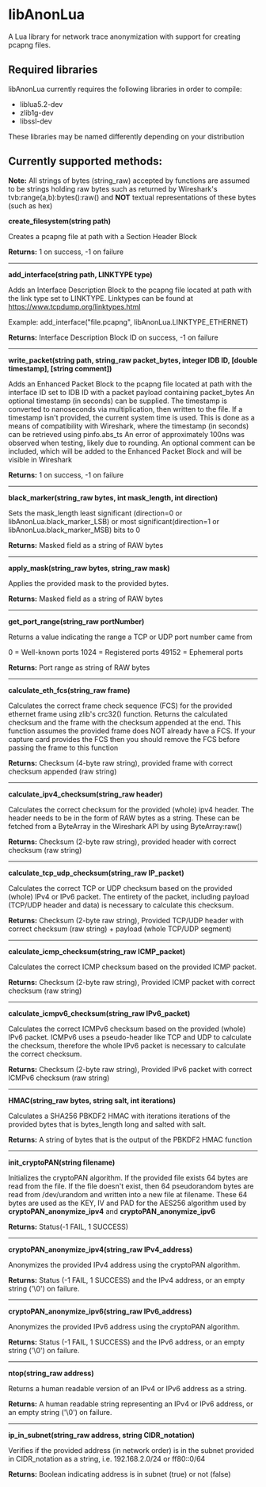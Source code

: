 # libAnonLua
A Lua library for network trace anonymization with support for creating pcapng files.

## Required libraries

libAnonLua currently requires the following libraries in order to compile:

* liblua5.2-dev
* zlib1g-dev
* libssl-dev

These libraries may be named differently depending on your distribution

## Currently supported methods:

**Note:** All strings of bytes (string_raw) accepted by functions are assumed to be strings holding raw bytes such as returned by Wireshark's tvb:range(a,b):bytes():raw() and **NOT** textual representations of these bytes (such as hex) 

**create_filesystem(string path)**

Creates a pcapng file at path with a Section Header Block

**Returns:** 1 on success, -1 on failure

---

**add_interface(string path, LINKTYPE type)**

Adds an Interface Description Block to the pcapng file located at path with the link type set to LINKTYPE. Linktypes can be found at https://www.tcpdump.org/linktypes.html

Example: add_interface("file.pcapng", libAnonLua.LINKTYPE_ETHERNET)

**Returns:** Interface Description Block ID on success, -1 on failure

---

**write_packet(string path, string_raw packet_bytes, integer IDB ID, [double timestamp], [string comment])**

Adds an Enhanced Packet Block to the pcapng file located at path with the interface ID set to IDB ID with a packet payload containing packet_bytes
An optional timestamp (in seconds) can be supplied. The timestamp is converted to nanoseconds via multiplication, then written to the file.
If a timestamp isn't provided, the current system time is used. 
This is done as a means of compatibility with Wireshark, where the timestamp (in seconds) can be retrieved using pinfo.abs_ts
An error of approximately 100ns was observed when testing, likely due to rounding.
An optional comment can be included, which will be added to the Enhanced Packet Block and will be visible in Wireshark 

**Returns:** 1 on success, -1 on failure

---

**black_marker(string_raw bytes, int mask_length, int direction)**

Sets the mask_length least significant (direction=0 or libAnonLua.black_marker_LSB) or most significant(direction=1 or libAnonLua.black_marker_MSB) bits to 0

**Returns:** Masked field as a string of RAW bytes

---

**apply_mask(string_raw bytes, string_raw mask)**

Applies the provided mask to the provided bytes.

**Returns:** Masked field as a string of RAW bytes

---


**get_port_range(string_raw portNumber)**

Returns a value indicating the range a TCP or UDP port number came from

0 = Well-known ports
1024 = Registered ports
49152 = Ephemeral ports

**Returns:** Port range as string of RAW bytes

---

**calculate_eth_fcs(string_raw frame)**

Calculates the correct frame check sequence (FCS) for the provided ethernet frame using zlib's crc32() function. Returns the calculated checksum and the frame with the checksum appended at the end.
This function assumes the provided frame does NOT already have a FCS. If your capture card provides the FCS then you should remove the FCS before passing the frame to this function

**Returns:** Checksum (4-byte raw string), provided frame with correct checksum appended (raw string) 

---

**calculate_ipv4_checksum(string_raw header)**

Calculates the correct checksum for the provided (whole) ipv4 header. The header needs to be in the form of RAW bytes as a string. These can be fetched from a ByteArray in the Wireshark API by using ByteArray:raw()

**Returns:** Checksum (2-byte raw string), provided header with correct checksum (raw string)

---

**calculate_tcp_udp_checksum(string_raw IP_packet)**

Calculates the correct TCP or UDP checksum based on the provided (whole) IPv4 or IPv6 packet. The entirety of the packet, including payload (TCP/UDP header and data) is necessary to calculate this checksum. 

**Returns:** Checksum (2-byte raw string), Provided TCP/UDP header with correct checksum (raw string) + payload (whole TCP/UDP segment)

---

**calculate_icmp_checksum(string_raw ICMP_packet)**

Calculates the correct ICMP checksum based on the provided ICMP packet.

**Returns:** Checksum (2-byte raw string), Provided ICMP packet with correct checksum (raw string)

---

**calculate_icmpv6_checksum(string_raw IPv6_packet)**

Calculates the correct ICMPv6 checksum based on the provided (whole) IPv6 packet. ICMPv6 uses a pseudo-header like TCP and UDP to calculate the checksum, therefore the whole IPv6
packet is necessary to calculate the correct checksum.

**Returns:** Checksum (2-byte raw string), Provided IPv6 packet with correct ICMPv6 checksum (raw string)

---


**HMAC(string_raw bytes, string salt, int iterations)**

Calculates a SHA256 PBKDF2 HMAC with iterations iterations of the provided bytes that is bytes_length long and salted with salt. 

**Returns:** A string of bytes that is the output of the PBKDF2 HMAC function

---

**init_cryptoPAN(string filename)**

Initializes the cryptoPAN algorithm. If the provided file exists 64 bytes are read from the file. If the file doesn't exist, then 64 pseudorandom bytes are read from /dev/urandom and written into a new file at filename. These 64 bytes are used as the KEY, IV and PAD for the AES256 algorithm used by **cryptoPAN_anonymize_ipv4** and **cryptoPAN_anonymize_ipv6**

**Returns:** Status(-1 FAIL, 1 SUCCESS)

---

**cryptoPAN_anonymize_ipv4(string_raw IPv4_address)**

Anonymizes the provided IPv4 address using the cryptoPAN algorithm.

**Returns:** Status (-1 FAIL, 1 SUCCESS) and the IPv4 address, or an empty string ('\0') on failure.

---

**cryptoPAN_anonymize_ipv6(string_raw IPv6_address)**

Anonymizes the provided IPv6 address using the cryptoPAN algorithm.

**Returns:** Status (-1 FAIL, 1 SUCCESS) and the IPv6 address, or an empty string ('\0') on failure.

---

**ntop(string_raw address)**

Returns a human readable version of an IPv4 or IPv6 address as a string.

**Returns:** A human readable string representing an IPv4 or IPv6 address, or an empty string ('\0') on failure.

---

**ip_in_subnet(string_raw address, string CIDR_notation)**

Verifies if the provided address (in network order) is in the subnet provided in CIDR_notation as a string, i.e. 192.168.2.0/24 or ff80::0/64

**Returns:** Boolean indicating address is in subnet (true) or not (false)




